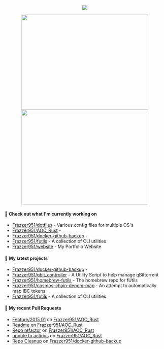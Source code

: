 <p align="center"><a href="https://github.com/Frazzer951/github-readme-stats">
  <img align="center" src="https://github-readme-stats-frazzer951.vercel.app/api?username=Frazzer951&show_icons=true&theme=tokyonight" />
</a></p>

<p align="center"><a href="https://wakatime.com/@Frazzer">
  <img align="center" width="400" height="300" src="https://wakatime.com/share/@Frazzer/e1bdc5dd-addd-4f39-ae41-2a52a1fb3f48.svg" />
</a>
<a href="https://wakatime.com/@Frazzer">
  <img align="center" width="400" height="300" src="https://wakatime.com/share/@Frazzer/95dbf284-50ef-4e85-8eeb-2a0771626837.svg" />
</a></p>

#### 👷 Check out what I'm currently working on

- [Frazzer951/dotfiles](https://github.com/Frazzer951/dotfiles) - Various config files for multiple OS&#39;s
- [Frazzer951/AOC_Rust](https://github.com/Frazzer951/AOC_Rust) - 
- [Frazzer951/docker-github-backup](https://github.com/Frazzer951/docker-github-backup) - 
- [Frazzer951/futils](https://github.com/Frazzer951/futils) - A collection of CLI utilities
- [Frazzer951/website](https://github.com/Frazzer951/website) - My Portfolio Website

#### 🌱 My latest projects

- [Frazzer951/docker-github-backup](https://github.com/Frazzer951/docker-github-backup) - 
- [Frazzer951/qbit_controller](https://github.com/Frazzer951/qbit_controller) - A Utility Script to help manage qBittorrent
- [Frazzer951/homebrew-futils](https://github.com/Frazzer951/homebrew-futils) - The homebrew repo for fUtils
- [Frazzer951/cosmos-chain-denom-map](https://github.com/Frazzer951/cosmos-chain-denom-map) - An attempt to automatically map IBC tokens.
- [Frazzer951/futils](https://github.com/Frazzer951/futils) - A collection of CLI utilities

#### 🔨 My recent Pull Requests

- [Feature/2015 01](https://github.com/Frazzer951/AOC_Rust/pull/11) on [Frazzer951/AOC_Rust](https://github.com/Frazzer951/AOC_Rust)
- [Readme](https://github.com/Frazzer951/AOC_Rust/pull/8) on [Frazzer951/AOC_Rust](https://github.com/Frazzer951/AOC_Rust)
- [Repo refactor](https://github.com/Frazzer951/AOC_Rust/pull/7) on [Frazzer951/AOC_Rust](https://github.com/Frazzer951/AOC_Rust)
- [update to actions](https://github.com/Frazzer951/AOC_Rust/pull/5) on [Frazzer951/AOC_Rust](https://github.com/Frazzer951/AOC_Rust)
- [Repo Cleanup](https://github.com/Frazzer951/docker-github-backup/pull/42) on [Frazzer951/docker-github-backup](https://github.com/Frazzer951/docker-github-backup)
